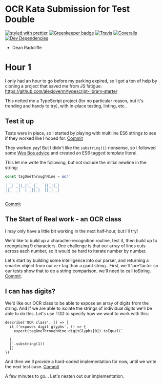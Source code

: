 # OCR Kata Submission for Test Double

[![styled with prettier](https://img.shields.io/badge/styled_with-prettier-ff69b4.svg)](https://github.com/prettier/prettier)
[![Greenkeeper badge](https://badges.greenkeeper.io/alexjoverm/typescript-library-starter.svg)](https://greenkeeper.io/)
[![Travis](https://img.shields.io/travis/alexjoverm/typescript-library-starter.svg)](https://travis-ci.org/alexjoverm/typescript-library-starter)
[![Coveralls](https://img.shields.io/coveralls/alexjoverm/typescript-library-starter.svg)](https://coveralls.io/github/alexjoverm/typescript-library-starter)
[![Dev Dependencies](https://david-dm.org/alexjoverm/typescript-library-starter/dev-status.svg)](https://david-dm.org/alexjoverm/typescript-library-starter?type=dev)

- Dean Radcliffe

# Hour 1

I only had an hour to go before my parking expired, so I got a ton of help by cloning a project that saved me from JS fatigue: https://github.com/alexjoverm/typescript-library-starter

This netted me a TypeScript project (for no particular reason, but it's trending and handy to try), with in-place testing, linting, etc..

## Test it up

Tests were in place, so I started by playing with multiline ES6 strings to see if they worked like I hoped for. [Commit](https://github.com/deanius/td-ocr/commit/fd42bc8)

They worked yay! But I didn't like the `substring(1)` nonsense, so I followed some [Wes Bos advice](https://wesbos.com/tagged-template-literals/) and created an ES6 tagged template literal.

This let me write the following, but not include the initial newline in the string:

```js
const tagOneThroughNine = ocr`
  _  _     _  _  _  _  _
| _| _||_||_ |_   ||_||_|
||_  _|  | _||_|  ||_| _|
`
```

[Commit](https://github.com/deanius/td-ocr/commit/1b9ee85f)

## The Start of Real work - an OCR class

I may only have a little bit working in the next half-hour, but I'll try!

We'd like to build up a character-recognition routine, test it, then build up to recognizing 9 characters. One challenge is that our array of lines cuts across each number, so it would be hard to iterate number by number.

Let's start by building some intelligence into our parser, and returning a smarter object from our `ocr` tag than a giant string.. First, we'll 'pre'factor so our tests show that to do a string comparison, we'll need to call toString. [Commit]().

## I can has digits?

We'd like our OCR class to be able to expose an array of digits from the string. And if we are able to isolate the strings of individual digits we'll be able to do this. Let's use TDD to specify how we want to work with this:

```
describe('OCR class', () => {
  it ('exposes digit glyphs', () => {
    expect(tagOneThroughNine.digitGlyphs[0]).toEqual(`

  |
  |`.substring(1))
  })
})
```

And then we'll provide a hard-coded implementation for now, until we write the next test case. [Commit](https://github.com/deanius/td-ocr/commit/59e3c9)

A few minutes to go... Let's neaten out our implementation.

